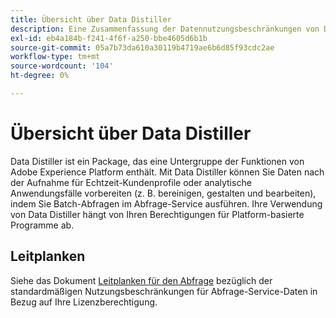 ```yaml
---
title: Übersicht über Data Distiller
description: Eine Zusammenfassung der Datennutzungsbeschränkungen von Distiller für Abfrage-Service-Daten in Bezug auf Ihre Lizenzberechtigung.
exl-id: eb4a184b-f241-4f6f-a250-bbe4605d6b1b
source-git-commit: 05a7b73da610a30119b4719ae6b6d85f93cdc2ae
workflow-type: tm+mt
source-wordcount: '104'
ht-degree: 0%

---
```


# Übersicht über Data Distiller

Data Distiller ist ein Package, das eine Untergruppe der Funktionen von Adobe Experience Platform enthält. Mit Data Distiller können Sie Daten nach der Aufnahme für Echtzeit-Kundenprofile oder analytische Anwendungsfälle vorbereiten (z. B. bereinigen, gestalten und bearbeiten), indem Sie Batch-Abfragen im Abfrage-Service ausführen. Ihre Verwendung von Data Distiller hängt von Ihren Berechtigungen für Platform-basierte Programme ab.

<!-- Commented out references to licence usage dashboard. It is temporarily hidden:
## License usage {#license-usage}


The [Data Distiller license usage dashboard](./license-usage.md) is available once you have purchased Data Distiller compute hours. The license usage dashboard helps you to monitor the consumption of entitled compute hours. See the [Data Distiller license usage document](./license-usage.md) to view important information about your organization's Query Service license usage. 

The Data Distiller license usage dashboard is available once you have purchased Data Distiller compute hours. The license usage dashboard helps you to monitor the consumption of entitled compute hours.
-->

<!-- Update these descriptions post 23.3 release
## Scoping parameters {#scoping-parameters}

Scoping parameters are usage limits that relate to the scoping of your required set up, and are defined by your license capacity. Without add-ons, Data Distiller's scoping parameters are as follows: 

* **Compute Hours**: You can use PSQL or the Query Service API to run batch queries executed in any sandbox (scheduled or otherwise) to scan and write data. This uses your allotted Compute Hours per year as determined in the scoping process of your license agreement. Total Compute Hours is accumulated across all Sandboxes.
* **Data Ingested**: The data ingested into Adobe Experience Platform which can be queried using Data Distiller is subject to the limitations described in your then-current license to Adobe Real-Time Customer Data Platform, Customer Journey Analytics, and/or Adobe Journey Optimizer.
* **Data Lake Storage**: The data lake storage provided in your then-current license to Adobe Real-Time Customer Data Platform, Customer Journey Analytics, and/or Adobe Journey Optimizer may also be used with Data Distiller. Data Lake Storage is a shared feature.
* **Query Service Users**: The number of Query Service users detailed in your then-current license to Adobe Real-Time Customer Data Platform, Customer Journey Analytics, and/or Adobe Journey Optimizer may also be used with Data Distiller. Query Service Users is a shared feature. 
-->

## Leitplanken

Siehe das Dokument [Leitplanken für den Abfrage](../guardrails.md) bezüglich der standardmäßigen Nutzungsbeschränkungen für Abfrage-Service-Daten in Bezug auf Ihre Lizenzberechtigung.

<!-- Update these descriptions post 23.3 release
## Static limits

A static limit is the usage limit that relates to the functional boundaries of Adobe Experience Platform Activation. [More information on Adobe Experience Platform Activation](https://helpx.adobe.com/ca/legal/product-descriptions/adobe-experience-platform0.html) can be found in the Adobe help documents. A summary of Data Distiller static limits are listed below, for more complete information please refer to the Query Service guardrail document.  

* **Batch Queries**: Scheduled batch queries time out after 24 hours.
* **Query Service**: You can use Query Service for the following purposes: 
    * To run SQL queries for data analysis and post ingestion data preparation (cleaning, shaping, and manipulation).
    * To run SQL queries to create roll-up metrics to surface directly into a BI tool.
    * To quickly inspect data within Adobe Experience Platform.
    * To generate meaningful insights from your data.
* **Reporting API Call**: To ensure queries run on aggregated data using the reporting API have enough resources to execute efficiently. This includes queries that enhance existing data models such as those provided by Real-Time Customer Data Platform. The reporting API tracks resource utilization by assigning concurrency slots to each query. A maximum of four reporting API calls are available concurrently. If you access the reporting API through a BI tool and require more concurrency slots, a BI server is required.
-->

